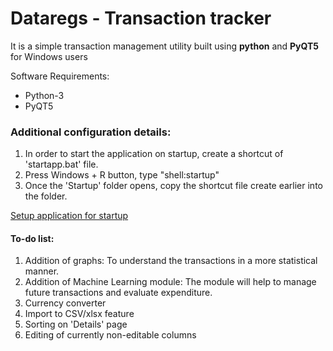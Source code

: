 # Dataregs - Transaction tracker
It is a simple transaction management utility built using **python** and **PyQT5** for Windows users

Software Requirements:
- Python-3
- PyQT5

### Additional configuration details:
  1. In order to start the application on startup, create a shortcut of 'startapp.bat' file.
  2. Press Windows + R button, type "shell:startup"
  3. Once the 'Startup' folder opens, copy the shortcut file create earlier into the folder.
  
  [Setup application for startup](https://support.microsoft.com/en-us/windows/add-an-app-to-run-automatically-at-startup-in-windows-10-150da165-dcd9-7230-517b-cf3c295d89dd)
 
#### To-do list:
  1. Addition of graphs:
     To understand the transactions in a more statistical manner.
  2. Addition of Machine Learning module:
     The module will help to manage future transactions and evaluate expenditure.
  3. Currency converter
  4. Import to CSV/xlsx feature
  5. Sorting on 'Details' page
  6. Editing of currently non-editable columns

